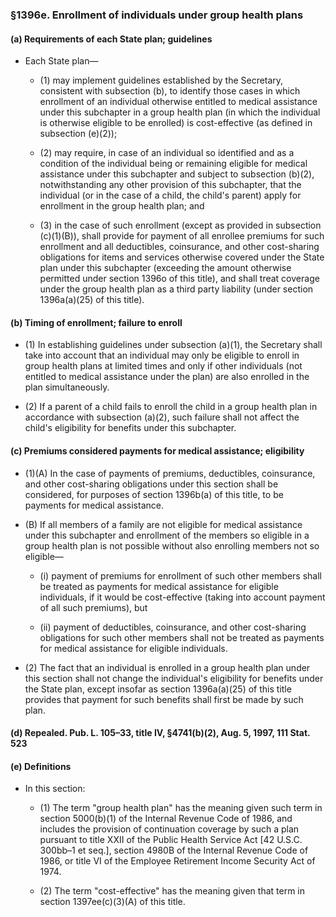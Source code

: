 ### §1396e. Enrollment of individuals under group health plans
#### (a) Requirements of each State plan; guidelines
* Each State plan—

  * (1) may implement guidelines established by the Secretary, consistent with subsection (b), to identify those cases in which enrollment of an individual otherwise entitled to medical assistance under this subchapter in a group health plan (in which the individual is otherwise eligible to be enrolled) is cost-effective (as defined in subsection (e)(2));

  * (2) may require, in case of an individual so identified and as a condition of the individual being or remaining eligible for medical assistance under this subchapter and subject to subsection (b)(2), notwithstanding any other provision of this subchapter, that the individual (or in the case of a child, the child's parent) apply for enrollment in the group health plan; and

  * (3) in the case of such enrollment (except as provided in subsection (c)(1)(B)), shall provide for payment of all enrollee premiums for such enrollment and all deductibles, coinsurance, and other cost-sharing obligations for items and services otherwise covered under the State plan under this subchapter (exceeding the amount otherwise permitted under section 1396o of this title), and shall treat coverage under the group health plan as a third party liability (under section 1396a(a)(25) of this title).

#### (b) Timing of enrollment; failure to enroll
* (1) In establishing guidelines under subsection (a)(1), the Secretary shall take into account that an individual may only be eligible to enroll in group health plans at limited times and only if other individuals (not entitled to medical assistance under the plan) are also enrolled in the plan simultaneously.

* (2) If a parent of a child fails to enroll the child in a group health plan in accordance with subsection (a)(2), such failure shall not affect the child's eligibility for benefits under this subchapter.

#### (c) Premiums considered payments for medical assistance; eligibility
* (1)(A) In the case of payments of premiums, deductibles, coinsurance, and other cost-sharing obligations under this section shall be considered, for purposes of section 1396b(a) of this title, to be payments for medical assistance.

* (B) If all members of a family are not eligible for medical assistance under this subchapter and enrollment of the members so eligible in a group health plan is not possible without also enrolling members not so eligible—

  * (i) payment of premiums for enrollment of such other members shall be treated as payments for medical assistance for eligible individuals, if it would be cost-effective (taking into account payment of all such premiums), but

  * (ii) payment of deductibles, coinsurance, and other cost-sharing obligations for such other members shall not be treated as payments for medical assistance for eligible individuals.


* (2) The fact that an individual is enrolled in a group health plan under this section shall not change the individual's eligibility for benefits under the State plan, except insofar as section 1396a(a)(25) of this title provides that payment for such benefits shall first be made by such plan.

#### (d) Repealed. Pub. L. 105–33, title IV, §4741(b)(2), Aug. 5, 1997, 111 Stat. 523
#### (e) Definitions
* In this section:

  * (1) The term "group health plan" has the meaning given such term in section 5000(b)(1) of the Internal Revenue Code of 1986, and includes the provision of continuation coverage by such a plan pursuant to title XXII of the Public Health Service Act [42 U.S.C. 300bb–1 et seq.], section 4980B of the Internal Revenue Code of 1986, or title VI of the Employee Retirement Income Security Act of 1974.

  * (2) The term "cost-effective" has the meaning given that term in section 1397ee(c)(3)(A) of this title.
